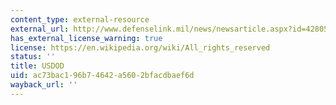 ```yaml
---
content_type: external-resource
external_url: http://www.defenselink.mil/news/newsarticle.aspx?id=42805
has_external_license_warning: true
license: https://en.wikipedia.org/wiki/All_rights_reserved
status: ''
title: USDOD
uid: ac73bac1-96b7-4642-a560-2bfacdbaef6d
wayback_url: ''
---
```

